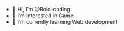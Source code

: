 - 👋 Hi, I’m @Rolo-coding
- 👀 I’m interested in Game <Wild Rift>
- 🌱 I’m currently learning Web development

<!---
Rolo-coding/Rolo-coding is a ✨ special ✨ repository because its `README.md` (this file) appears on your GitHub profile.
You can click the Preview link to take a look at your changes.
--->
